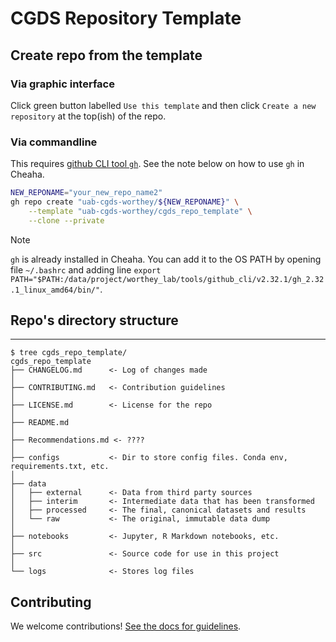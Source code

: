 # CGDS Repository Template

## Create repo from the template

### Via graphic interface

Click green button labelled `Use this template` and then click `Create a new repository` at the top(ish) of the repo.

### Via commandline

This requires [github CLI tool `gh`](https://cli.github.com/). See the note below on how to use `gh` in Cheaha.

```sh
NEW_REPONAME="your_new_repo_name2"
gh repo create "uab-cgds-worthey/${NEW_REPONAME}" \
    --template "uab-cgds-worthey/cgds_repo_template" \
    --clone --private
```

> [!NOTE]
> `gh` is already installed in Cheaha. You can add it to the OS PATH by opening file `~/.bashrc` and adding line `export PATH="$PATH:/data/project/worthey_lab/tools/github_cli/v2.32.1/gh_2.32.1_linux_amd64/bin/"`.




## Repo's directory structure
------------

```
$ tree cgds_repo_template/
cgds_repo_template
├── CHANGELOG.md      <- Log of changes made
│
├── CONTRIBUTING.md   <- Contribution guidelines
│
├── LICENSE.md        <- License for the repo
│
├── README.md
│
├── Recommendations.md <- ????
│
├── configs           <- Dir to store config files. Conda env, requirements.txt, etc.
│
├── data
│   ├── external      <- Data from third party sources
│   ├── interim       <- Intermediate data that has been transformed
│   ├── processed     <- The final, canonical datasets and results
│   └── raw           <- The original, immutable data dump
│
├── notebooks         <- Jupyter, R Markdown notebooks, etc.
│
├── src               <- Source code for use in this project
│
└── logs              <- Stores log files
```

## Contributing

We welcome contributions! [See the docs for guidelines](./CONTRIBUTING.md).
